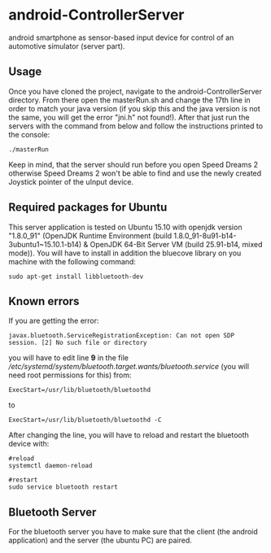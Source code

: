 # android-ControllerServer
android smartphone as sensor-based input device for control of an automotive simulator (server part).

## Usage
Once you have cloned the project, navigate to the android-ControllerServer directory. From there open the masterRun.sh and change the 17th line in order to match your java version (if you skip this and the java version is not the same, you will get the error "jni.h" not found!). After that just run the servers with the command from below and follow the instructions printed to the console:

```
./masterRun 
```
Keep in mind, that the server should run before you open Speed Dreams 2 otherwise Speed Dreams 2 won't be able to find and use the newly created Joystick pointer of the uInput device.

## Required packages for Ubuntu

This server application is tested on Ubuntu 15.10 with openjdk version "1.8.0_91" (OpenJDK Runtime Environment (build 1.8.0_91-8u91-b14-3ubuntu1~15.10.1-b14) & OpenJDK 64-Bit Server VM (build 25.91-b14, mixed mode)). You will have to install in addition the bluecove library on you machine with the following command:

```
sudo apt-get install libbluetooth-dev 
````

## Known errors

If you are getting the error:
```
javax.bluetooth.ServiceRegistrationException: Can not open SDP session. [2] No such file or directory
```
you will have to edit line **9** in the file */etc/systemd/system/bluetooth.target.wants/bluetooth.service* (you will need root permissions for this) from:
```
ExecStart=/usr/lib/bluetooth/bluetoothd
```
to
```
ExecStart=/usr/lib/bluetooth/bluetoothd -C
```
After changing the line, you will have to reload and restart the bluetooth device with:
```
#reload
systemctl daemon-reload

#restart
sudo service bluetooth restart
```


## Bluetooth Server
For the bluetooth server you have to make sure that the client (the android application) and the server (the ubuntu PC) are paired.